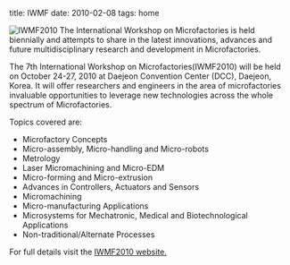 title: IWMF
date: 2010-02-08 
tags: home


<!--break-->
![IWMF2010](/images/org_banner_iwmf2010.gif) 
The International Workshop on Microfactories is held biennially and attempts to share in the latest innovations, advances and future multidisciplinary research and development in Microfactories. 

The 7th International Workshop on Microfactories(IWMF2010) will be held on October 24-27, 2010 at Daejeon Convention Center (DCC), Daejeon, Korea. It will offer researchers and engineers in the area of microfactories invaluable opportunities to leverage new technologies across the whole spectrum of Microfactories.   

Topics covered are:  
 
* Microfactory Concepts   
* Micro-assembly, Micro-handling and Micro-robots   
* Metrology  
* Laser Micromachining and Micro-EDM   
* Micro-forming and Micro-extrusion  
* Advances in Controllers, Actuators and Sensors   
* Micromachining   
* Micro-manufacturing Applications   
* Microsystems for Mechatronic, Medical and Biotechnological Applications   
* Non-traditional/Alternate Processes   


For full details visit the [IWMF2010 website.](http://www.iwmf2010.com/)